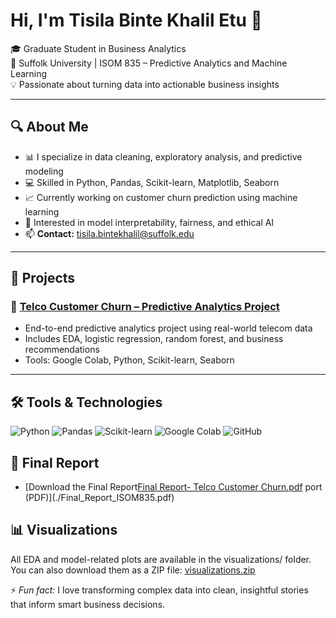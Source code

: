 # Hi, I'm Tisila Binte Khalil Etu 👋

🎓 Graduate Student in Business Analytics  
📍 Suffolk University | ISOM 835 – Predictive Analytics and Machine Learning  
💡 Passionate about turning data into actionable business insights

---

## 🔍 About Me
- 📊 I specialize in data cleaning, exploratory analysis, and predictive modeling
- 💻 Skilled in Python, Pandas, Scikit-learn, Matplotlib, Seaborn
- 📈 Currently working on customer churn prediction using machine learning
- 🧠 Interested in model interpretability, fairness, and ethical AI
- 📫 **Contact:** [tisila.bintekhalil@suffolk.edu](mailto:tisila.bintekhalil@suffolk.edu)

---

## 🚀 Projects
### 📌 [Telco Customer Churn – Predictive Analytics Project](https://github.com/TisilaBinteKhalilEtu/Telco-Customer-Churn-Predictive-Analytics)
- End-to-end predictive analytics project using real-world telecom data  
- Includes EDA, logistic regression, random forest, and business recommendations  
- Tools: Google Colab, Python, Scikit-learn, Seaborn  

---

## 🛠️ Tools & Technologies
![Python](https://img.shields.io/badge/Python-3776AB?style=flat&logo=python&logoColor=white)
![Pandas](https://img.shields.io/badge/Pandas-150458?style=flat&logo=pandas&logoColor=white)
![Scikit-learn](https://img.shields.io/badge/Scikit--learn-F7931E?style=flat&logo=scikit-learn&logoColor=white)
![Google Colab](https://img.shields.io/badge/Google_Colab-F9AB00?style=flat&logo=googlecolab&logoColor=white)
![GitHub](https://img.shields.io/badge/GitHub-181717?style=flat&logo=github&logoColor=white)

## 📄 Final Report
- [Download the Final Report[Final Report- Telco Customer Churn.pdf](https://github.com/user-attachments/files/20047967/Final.Report-.Telco.Customer.Churn.pdf)
port (PDF)](./Final_Report_ISOM835.pdf)

## 📊 Visualizations
All EDA and model-related plots are available in the visualizations/ folder. You can also download them as a ZIP file:
[visualizations.zip](https://github.com/user-attachments/files/20048243/visualizations.zip)

⚡ *Fun fact:* I love transforming complex data into clean, insightful stories that inform smart business decisions.

